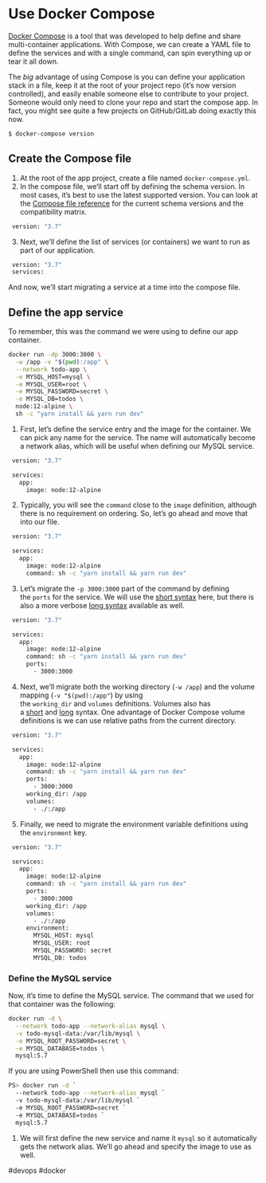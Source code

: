 # Use Docker Compose

[Docker Compose](https://docs.docker.com/compose/) is a tool that was developed to help define and share multi-container applications. With Compose, we can create a YAML file to define the services and with a single command, can spin everything up or tear it all down.

The _big_ advantage of using Compose is you can define your application stack in a file, keep it at the root of your project repo (it’s now version controlled), and easily enable someone else to contribute to your project. Someone would only need to clone your repo and start the compose app. In fact, you might see quite a few projects on GitHub/GitLab doing exactly this now.

```bash
$ docker-compose version
```

## Create the Compose file
1.  At the root of the app project, create a file named `docker-compose.yml`.
2. In the compose file, we’ll start off by defining the schema version. In most cases, it’s best to use the latest supported version. You can look at the [Compose file reference](https://docs.docker.com/compose/compose-file/) for the current schema versions and the compatibility matrix.
```bash
 version: "3.7"
```
3. Next, we’ll define the list of services (or containers) we want to run as part of our application.
```bash
 version: "3.7"
 services:
```
And now, we’ll start migrating a service at a time into the compose file.

## Define the app service
To remember, this was the command we were using to define our app container.
```bash
docker run -dp 3000:3000 \
  -w /app -v "$(pwd):/app" \
  --network todo-app \
  -e MYSQL_HOST=mysql \
  -e MYSQL_USER=root \
  -e MYSQL_PASSWORD=secret \
  -e MYSQL_DB=todos \
  node:12-alpine \
  sh -c "yarn install && yarn run dev"
```

1. First, let’s define the service entry and the image for the container. We can pick any name for the service. The name will automatically become a network alias, which will be useful when defining our MySQL service.
```bash
 version: "3.7"

 services:
   app:
     image: node:12-alpine
```
2. Typically, you will see the `command` close to the `image` definition, although there is no requirement on ordering. So, let’s go ahead and move that into our file.

```bash
 version: "3.7"

 services:
   app:
     image: node:12-alpine
     command: sh -c "yarn install && yarn run dev"
```
3. Let’s migrate the `-p 3000:3000` part of the command by defining the `ports` for the service. We will use the [short syntax](https://docs.docker.com/compose/compose-file/compose-file-v3/#short-syntax-1) here, but there is also a more verbose [long syntax](https://docs.docker.com/compose/compose-file/compose-file-v3/#long-syntax-1) available as well.
```bash
 version: "3.7"

 services:
   app:
     image: node:12-alpine
     command: sh -c "yarn install && yarn run dev"
     ports:
       - 3000:3000
```
4. Next, we’ll migrate both the working directory (`-w /app`) and the volume mapping (`-v "$(pwd):/app"`) by using the `working_dir` and `volumes` definitions. Volumes also has a [short](https://docs.docker.com/compose/compose-file/compose-file-v3/#short-syntax-3) and [long](https://docs.docker.com/compose/compose-file/compose-file-v3/#long-syntax-3) syntax.
One advantage of Docker Compose volume definitions is we can use relative paths from the current directory.
```bash
 version: "3.7"

 services:
   app:
     image: node:12-alpine
     command: sh -c "yarn install && yarn run dev"
     ports:
       - 3000:3000
     working_dir: /app
     volumes:
       - ./:/app
```
5. Finally, we need to migrate the environment variable definitions using the `environment` key.
```bash
 version: "3.7"

 services:
   app:
     image: node:12-alpine
     command: sh -c "yarn install && yarn run dev"
     ports:
       - 3000:3000
     working_dir: /app
     volumes:
       - ./:/app
     environment:
       MYSQL_HOST: mysql
       MYSQL_USER: root
       MYSQL_PASSWORD: secret
       MYSQL_DB: todos
```

### Define the MySQL service
Now, it’s time to define the MySQL service. The command that we used for that container was the following:
```bash
docker run -d \
  --network todo-app --network-alias mysql \
  -v todo-mysql-data:/var/lib/mysql \
  -e MYSQL_ROOT_PASSWORD=secret \
  -e MYSQL_DATABASE=todos \
  mysql:5.7
```
If you are using PowerShell then use this command:
```bash
PS> docker run -d `
  --network todo-app --network-alias mysql `
  -v todo-mysql-data:/var/lib/mysql `
  -e MYSQL_ROOT_PASSWORD=secret `
  -e MYSQL_DATABASE=todos `
  mysql:5.7
```
1. We will first define the new service and name it `mysql` so it automatically gets the network alias. We’ll go ahead and specify the image to use as well.

#devops #docker 